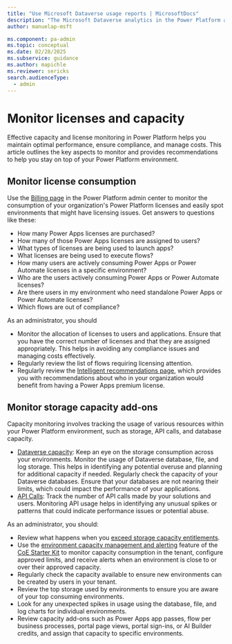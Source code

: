 ```yaml
---
title: "Use Microsoft Dataverse usage reports | MicrosoftDocs"
description: "The Microsoft Dataverse analytics in the Power Platform admin center will provide details about Dataverse usage in the selected environment."
author: manuelap-msft

ms.component: pa-admin
ms.topic: conceptual
ms.date: 02/28/2025
ms.subservice: guidance
ms.author: mapichle
ms.reviewer: sericks
search.audienceType: 
  - admin
---
```

# Monitor licenses and capacity

Effective capacity and license monitoring in Power Platform helps you maintain optimal performance, ensure compliance, and manage costs. This article outlines the key aspects to monitor and provides recommendations to help you stay on top of your Power Platform environment.

## Monitor license consumption

Use the [Billing page](/power-platform/admin/view-license-consumption-issues) in the Power Platform admin center to monitor the consumption of your organization's Power Platform licenses and easily spot environments that might have licensing issues. Get answers to questions like these:

- How many Power Apps licenses are purchased?
- How many of those Power Apps licenses are assigned to users?
- What types of licenses are being used to launch apps?
- What licenses are being used to execute flows?
- How many users are actively consuming Power Apps or Power Automate licenses in a specific environment?
- Who are the users actively consuming Power Apps or Power Automate licenses?
- Are there users in my environment who need standalone Power Apps or Power Automate licenses?
- Which flows are out of compliance?

As an administrator, you should

- Monitor the allocation of licenses to users and applications. Ensure that you have the correct number of licenses and that they are assigned appropriately. This helps in avoiding any compliance issues and managing costs effectively.
- Regularly review the list of flows requiring licensing attention.
- Regularly review the [Intelligent recommendations page](/power-platform/admin/get-recommendations-licensing), which provides you with recommendations about who in your organization would benefit from having a Power Apps premium license.

## Monitor storage capacity add-ons

Capacity monitoring involves tracking the usage of various resources within your Power Platform environment, such as storage, API calls, and database capacity.

- [Dataverse capacity](/power-platform/admin/capacity-storage): Keep an eye on the storage consumption across your environments. Monitor the usage of Dataverse database, file, and log storage. This helps in identifying any potential overuse and planning for additional capacity if needed. Regularly check the capacity of your Dataverse databases. Ensure that your databases are not nearing their limits, which could impact the performance of your applications.
- [API Calls](/power-platform/admin/analytics-common-data-service#api-call-statistics): Track the number of API calls made by your solutions and users. Monitoring API usage helps in identifying any unusual spikes or patterns that could indicate performance issues or potential abuse.

As an administrator, you should:

- Review what happens when you [exceed storage capacity entitlements](/power-platform/admin/capacity-storage#changes-for-exceeding-storage-capacity-entitlements).
- Use the [environment capacity management and alerting](/power-platform/guidance/coe/capacity-alerting) feature of the [CoE Starter Kit](/power-platform/guidance/coe/starter-kit) to monitor capacity consumption in the tenant, configure approved limits, and receive alerts when an environment is close to or over their approved capacity.
- Regularly check the capacity available to ensure new environments can be created by users in your tenant.
- Review the top storage used by environments to ensure you are aware of your top consuming environments.
- Look for any unexpected spikes in usage using the database, file, and log charts for individual environments.
- Review capacity add-ons such as Power Apps app passes, flow per business processes, portal page views, portal sign-ins, or AI Builder credits, and assign that capacity to specific environments.
